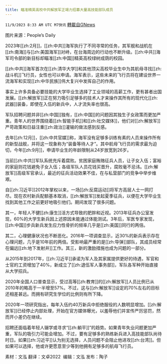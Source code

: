 ```yaml
---
title: 瞄准精英高校中共解放军正竭力招募大量高技能部队成员
---
```

`11/9/2023 8:33 AM UTC M7快讯` [轉載自GNews](https://gnews.org/articles/1948262)

图片来源：People’s Daily

2023年[[zh:2月]]，[[zh:中共]]海军执行了不同寻常的任务，其军舰和战机在[[zh:南海]]与[[zh:美国海军]]对峙，在台海周边的行动也不断升级。[[zh:中共]]海军司令部的新目标却瞄准[[zh:中国]]精英高校绿树成荫的校园。

[[zh:中共]]海军首次在[[zh:清华大学]]和其他顶尖高校毕业生中为其航母寻找[[zh:战斗机]]飞行员，女性也可以申请。海军表示，这些未来的飞行员将在建设世界一流海军和实现[[zh:中华民族]]伟大复兴中发挥自己的作用。

事实上许多具备必要技能的大学毕业生选择了工业领域的高薪工作，更有甚者出国发展。[[zh:解放军]]正在努力吸引足够多的技术人才来操作其所有的现代化[[zh:武器]]装备，即使在入伍的新兵中，人才流失率也很高。

军队招聘问题并非[[zh:中国]]独有，[[zh:中国]]的问题因其独生子女政策而更加严重。青年人的世界围绕着[[zh:智能手机]]和[[zh:社交媒体]]，他们对[[zh:解放军]]严苛政策和日益注重[[zh:政治]]灌输的做法感到反感。

去年[[zh:12月]]，[[zh:中共官媒]]称，海军没有足够多训练有素的人员来操作所有的新型战舰，并将这一现象称为“装备等待人才”。其中航母飞行员的需求最为迫切，今年[[zh:9月]]，申请毕业生的年龄限制从24岁放宽到26岁。

当前[[zh:中共]]军队系统充斥着腐败。贫困家庭贿赂征兵人员，让子女入伍；富裕的家庭则花钱避免子女入伍；各级军队人员花钱买晋升，腐败毫不忌讳。[[zh:解放军]]高级军官承认，最近的征兵活动效果不佳，在与私营部门的竞争中举步维艰。 

自[[zh:习近平]]2012年掌权以来，一场[[zh:反腐运动]]将军方高层人士一网打尽。现在农村新兵配额基本取消，[[zh:解放军]]发起夏季征兵，以便在大学毕业生找到其他工作之前更好地吸引他们。期间发现了很多问题。

其一，年轻人不健[[zh:康生]]活方式导致的肥胖和近视。2013年征兵办公室发现，60%的大学生新兵因上述原因未能通过体能测试。3年后，军医专家发现，[[zh:中国]]步兵新兵发生应力性骨折的频率几乎是[[zh:美国]]同行的两倍。

其二，心理健康状况也不断恶化。2016年一项调查显示，近30%的新兵表示存在心理问题，几乎是10年前的两倍。受影响最严重的是[[zh:导弹]]部队，其成员经常在偏远[[zh:地下发射井]]工作。其三，新的激励措施也成为问题的一部分。

从2015年到2017年，[[zh:习近平]]承诺为军人及其家属提供更好的待遇，军官和士官的工资增加了40%，新成立了[[zh:退伍军人事务部]]，军队各军种开始直接从大学招兵。

2020年全国人口普查显示，受过高等[[zh:教育]]的[[zh:解放军]]人员比例已从2010年的略高于一半增至57%。不过，这与[[zh:解放军]]设定的70%左右的目标还相差甚远。而拥有研究生学位的比例则有所下降。

2020年一项研究指出，每年入伍约40万新兵中拒绝服役的人数明显增加。[[zh:解放军]]已经停止内部处理，开始在官方媒体曝光，以羞辱他们并宣传严厉惩罚，然而开小差仍在继续。

招聘还面临着年轻人辍学或寻求“[[zh:躺平]]”的趋势。如果青年失业问题更加严重，军队的吸引力可能会增加。不过，要有足够多的熟练新兵进入高技能部队尚待时日。如果[[zh:习近平]]认为别无选择，人员问题不会阻止他进攻[[zh:台湾]]。但如果可以选择，他或许更愿意至少等到他拥有足够多的航母飞行员。

素材：文泓  翻译：文卓2022   编辑：文泓  发布：陶子


